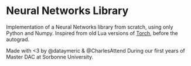 # Neural Networks Library

Implementation of a Neural Networks library from scratch, using only Python and Numpy. Inspired from old Lua versions of [Torch](https://en.wikipedia.org/wiki/Torch_(machine_learning)), before the autograd.

Made with <3 by @dataymeric & @CharlesAttend
During our first years of Master DAC at Sorbonne University.
